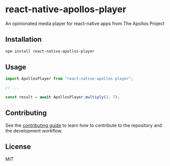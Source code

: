 # react-native-apollos-player

An opinionated media player for react-native apps from The Apollos Project

## Installation

```sh
npm install react-native-apollos-player
```

## Usage

```js
import ApollosPlayer from "react-native-apollos-player";

// ...

const result = await ApollosPlayer.multiply(3, 7);
```

## Contributing

See the [contributing guide](CONTRIBUTING.md) to learn how to contribute to the repository and the development workflow.

## License

MIT
